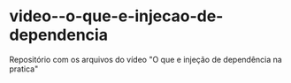 # video--o-que-e-injecao-de-dependencia
Repositório com os arquivos do vídeo "O que e injeção de dependência na pratica"
